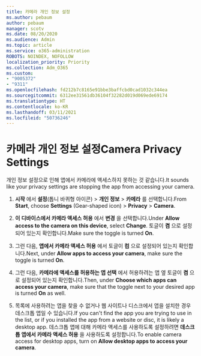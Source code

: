 ```yaml
---
title: 카메라 개인 정보 설정
ms.author: pebaum
author: pebaum
manager: scotv
ms.date: 08/20/2020
ms.audience: Admin
ms.topic: article
ms.service: o365-administration
ROBOTS: NOINDEX, NOFOLLOW
localization_priority: Priority
ms.collection: Adm_O365
ms.custom:
- "9005372"
- "9311"
ms.openlocfilehash: fd212b7c8165e91bbe3baffcbd0cad1032c344ea
ms.sourcegitcommit: 6312ee31561db36104f32282d019d069ede69174
ms.translationtype: HT
ms.contentlocale: ko-KR
ms.lasthandoff: 03/11/2021
ms.locfileid: "50736246"
---
```

# <a name="camera-privacy-settings"></a><span data-ttu-id="62ed9-102">카메라 개인 정보 설정</span><span class="sxs-lookup"><span data-stu-id="62ed9-102">Camera Privacy Settings</span></span>

<span data-ttu-id="62ed9-103">개인 정보 설정으로 인해 앱에서 카메라에 액세스하지 못하는 것 같습니다.</span><span class="sxs-lookup"><span data-stu-id="62ed9-103">It sounds like your privacy settings are stopping the app from accessing your camera.</span></span>

1.  <span data-ttu-id="62ed9-104">**시작** 에서 **설정**(톱니 바퀴형 아이콘) > **개인 정보** > **카메라** 를 선택합니다.</span><span class="sxs-lookup"><span data-stu-id="62ed9-104">From **Start**, choose **Settings** (Gear-shaped icon) > **Privacy** > **Camera**.</span></span>

2.  <span data-ttu-id="62ed9-105">**이 디바이스에서 카메라 액세스 허용** 에서 **변경** 을 선택합니다.</span><span class="sxs-lookup"><span data-stu-id="62ed9-105">Under **Allow access to the camera on this device**, select **Change**.</span></span> <span data-ttu-id="62ed9-106">토글이 **켬** 으로 설정되어 있는지 확인합니다.</span><span class="sxs-lookup"><span data-stu-id="62ed9-106">Make sure the toggle is turned **On**.</span></span>

3.  <span data-ttu-id="62ed9-107">그런 다음, **앱에서 카메라 액세스 허용** 에서 토글이 **컴** 으로 설정되어 있는지 확인합니다.</span><span class="sxs-lookup"><span data-stu-id="62ed9-107">Next, under **Allow apps to access your camera**, make sure the toggle is turned **On**.</span></span>

4.  <span data-ttu-id="62ed9-108">그런 다음, **카메라에 액세스를 허용하는 앱 선택** 에서 허용하려는 앱 옆 토글이 **켬** 으로 설정되어 있는지 확인합니다.</span><span class="sxs-lookup"><span data-stu-id="62ed9-108">Then, under **Choose which apps can access your camera**, make sure that the toggle next to your desired app is turned **On** as well.</span></span>

5.  <span data-ttu-id="62ed9-109">목록에 사용하려는 앱을 찾을 수 없거나 웹 사이트나 디스크에서 앱을 설치한 경우 데스크톱 앱일 수 있습니다.</span><span class="sxs-lookup"><span data-stu-id="62ed9-109">If you can't find the app you are trying to use in the list, or if you installed the app from a website or disc, it is likely a desktop app.</span></span> <span data-ttu-id="62ed9-110">데스크톱 앱에 대해 카메라 액세스를 사용하도록 설정하려면 **데스크톱 앱에서 카메라 액세스 허용** 을 사용하도록 설정합니다.</span><span class="sxs-lookup"><span data-stu-id="62ed9-110">To enable camera access for desktop apps, turn on **Allow desktop apps to access your camera**.</span></span>